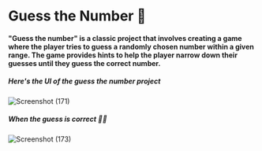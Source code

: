 # Guess the Number 🤔
#### "Guess the number" is a classic project that involves creating a game where the player tries to guess a randomly chosen number within a given range. The game provides hints to help the player narrow down their guesses until they guess the correct number.
##### Here's the UI of the guess the number project

![Screenshot (171)](https://github.com/Parul077/guess-the-number/assets/123081808/8f78bcb4-2cfb-481f-83b2-2d1cb976b1df)

##### When the guess is correct 🎉🎉
![Screenshot (173)](https://github.com/Parul077/guess-the-number/assets/123081808/ea3d9cc2-4930-4bd2-b35f-b3baad38361d)




